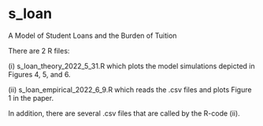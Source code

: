 # s_loan
A Model of Student Loans and the Burden of Tuition

There are 2 R files: 

(i) s_loan_theory_2022_5_31.R which plots the model simulations depicted in Figures 4, 5, and 6. 

(ii) s_loan_empirical_2022_6_9.R which reads the .csv files and plots Figure 1 in the paper.

In addition, there are several .csv files that are called by the R-code (ii). 
